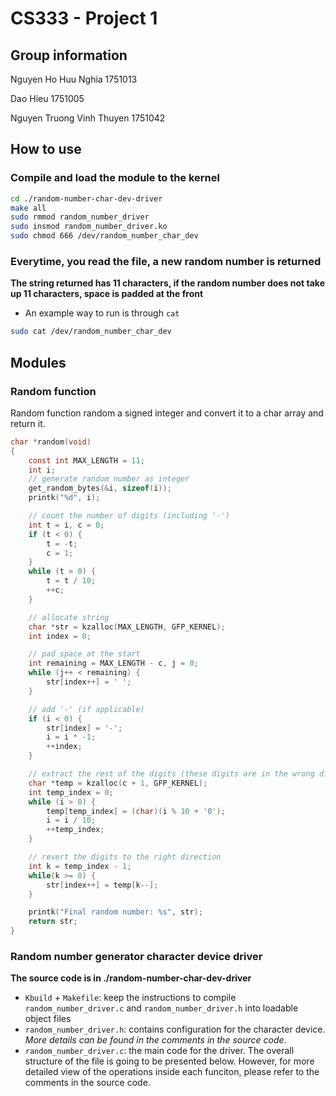 # CS333 - Project 1
## Group information
Nguyen Ho Huu Nghia 1751013

Dao Hieu 1751005 

Nguyen Truong Vinh Thuyen 1751042 

## How to use

### Compile and load the module to the kernel
```bash
cd ./random-number-char-dev-driver
make all
sudo rmmod random_number_driver
sudo insmod random_number_driver.ko
sudo chmod 666 /dev/random_number_char_dev
```
### Everytime, you read the file, a new random number is returned 
**The string returned has 11 characters, if the random number does not take up 11 characters, space is padded at the front**

- An example way to run is through `cat`
```bash
sudo cat /dev/random_number_char_dev
```

## Modules

### Random function

Random function random a signed integer and convert it to a char array and return it.

```c
char *random(void)
{
	const int MAX_LENGTH = 11;
	int i;
	// generate random number as integer
	get_random_bytes(&i, sizeof(i));
	printk("%d", i);

	// count the number of digits (including '-')
	int t = i, c = 0;
	if (t < 0) {
		t = -t;
		c = 1;
	}
	while (t > 0) {
		t = t / 10;
		++c;
	}

	// allocate string
	char *str = kzalloc(MAX_LENGTH, GFP_KERNEL);
	int index = 0;

	// pad space at the start
	int remaining = MAX_LENGTH - c, j = 0;
	while (j++ < remaining) {
		str[index++] = ' ';
	}

	// add '-' (if applicable)
	if (i < 0) {
		str[index] = '-';
		i = i * -1;
		++index;
	}

	// extract the rest of the digits (these digits are in the wrong direction)
	char *temp = kzalloc(c + 1, GFP_KERNEL);
	int temp_index = 0;
	while (i > 0) {
		temp[temp_index] = (char)(i % 10 + '0');
		i = i / 10;
		++temp_index;
	}

	// revert the digits to the right direction
	int k = temp_index - 1;
	while(k >= 0) {
		str[index++] = temp[k--];
	}

	printk("Final random number: %s", str);
	return str;
}
```

### Random number generator character device driver
**The source code is in ./random-number-char-dev-driver**
- `Kbuild` + `Makefile`: keep the instructions to compile `random_number_driver.c` and `random_number_driver.h` into loadable object files
- `random_number_driver.h`: contains configuration for the character device. *More details can be found in the comments in the source code*.
- `random_number_driver.c`: the main code for the driver. The overall structure of the file is going to be presented below. However, for more detailed view of the operations inside each funciton, please refer to the comments in the source code.